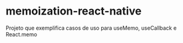 # memoization-react-native
Projeto que exemplifica casos de uso para useMemo, useCallback e React.memo
